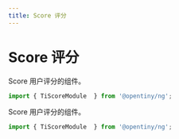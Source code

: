 ```yaml
---
title: Score 评分
---
```

# Score 评分

<div class="used-tiny">

Score 用户评分的组件。&nbsp;&nbsp;

```typescript
import { TiScoreModule  } from '@opentiny/ng';
```

</div>

<div class="used-config">

Score 用户评分的组件。&nbsp;&nbsp;

```typescript
import { TiScoreModule  } from '@opentiny/ng';
```
</div>

